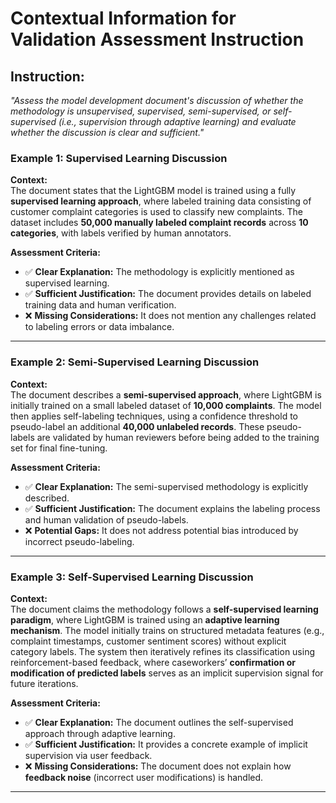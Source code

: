 # Contextual Information for Validation Assessment Instruction

## **Instruction:**  
*"Assess the model development document's discussion of whether the methodology is unsupervised, supervised, semi-supervised, or self-supervised (i.e., supervision through adaptive learning) and evaluate whether the discussion is clear and sufficient."*  

### **Example 1: Supervised Learning Discussion**
**Context:**  
The document states that the LightGBM model is trained using a fully **supervised learning approach**, where labeled training data consisting of customer complaint categories is used to classify new complaints. The dataset includes **50,000 manually labeled complaint records** across **10 categories**, with labels verified by human annotators.  

**Assessment Criteria:**  
- ✅ **Clear Explanation:** The methodology is explicitly mentioned as supervised learning.  
- ✅ **Sufficient Justification:** The document provides details on labeled training data and human verification.  
- ❌ **Missing Considerations:** It does not mention any challenges related to labeling errors or data imbalance.  

---

### **Example 2: Semi-Supervised Learning Discussion**
**Context:**  
The document describes a **semi-supervised approach**, where LightGBM is initially trained on a small labeled dataset of **10,000 complaints**. The model then applies self-labeling techniques, using a confidence threshold to pseudo-label an additional **40,000 unlabeled records**. These pseudo-labels are validated by human reviewers before being added to the training set for final fine-tuning.  

**Assessment Criteria:**  
- ✅ **Clear Explanation:** The semi-supervised methodology is explicitly described.  
- ✅ **Sufficient Justification:** The document explains the labeling process and human validation of pseudo-labels.  
- ❌ **Potential Gaps:** It does not address potential bias introduced by incorrect pseudo-labeling.  

---

### **Example 3: Self-Supervised Learning Discussion**
**Context:**  
The document claims the methodology follows a **self-supervised learning paradigm**, where LightGBM is trained using an **adaptive learning mechanism**. The model initially trains on structured metadata features (e.g., complaint timestamps, customer sentiment scores) without explicit category labels. The system then iteratively refines its classification using reinforcement-based feedback, where caseworkers’ **confirmation or modification of predicted labels** serves as an implicit supervision signal for future iterations.  

**Assessment Criteria:**  
- ✅ **Clear Explanation:** The document outlines the self-supervised approach through adaptive learning.  
- ✅ **Sufficient Justification:** It provides a concrete example of implicit supervision via user feedback.  
- ❌ **Missing Considerations:** The document does not explain how **feedback noise** (incorrect user modifications) is handled.  

---